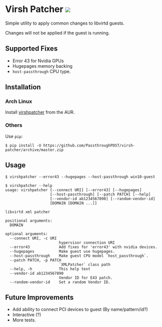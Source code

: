 Virsh Patcher ![](https://travis-ci.org/PassthroughPOST/virsh-patcher.svg?branch=master)
===================

Simple utility to apply common changes to libvirtd guests.

Changes will not be applied if the guest is running.


Supported Fixes
-------------------

 * Error 43 for Nvidia GPUs
 * Hugepages memory backing
 * `host-passthrough` CPU type.

Installation
---------------

### Arch Linux
Install [virshpatcher](https://aur.archlinux.org/packages/virshpatcher/) from the AUR.

### Others
Use `pip`:

```
$ pip install -U https://github.com/PassthroughPOST/virsh-patcher/archive/master.zip
```


Usage
------

```
$ virshpatcher --error43 --hugepages --host-passthrough win10-guest
```

```
$ virshpatcher --help
usage: virshpatcher [--connect URI] [--error43] [--hugepages]
                    [--host-passthrough] [--patch PATCH] [--help]
                    [--vendor-id ab1234567890] [--random-vendor-id]
                    [DOMAIN [DOMAIN ...]]

libvirtd xml patcher

positional arguments:
  DOMAIN

optional arguments:
  --connect URI, -c URI
                        hypervisor connection URI
  --error43             Add fixes for 'error43' with nvidia devices.
  --hugepages           Make guest use hugepages.
  --host-passthrough    Make guest CPU model `host_passthrough`.
  --patch PATCH, -p PATCH
                        `XMLPatcher` class path
  --help, -h            This help text
  --vendor-id ab1234567890
                        Vendor ID for E43 patch.
  --random-vendor-id    Set a random Vendor ID.

```

Future Improvements
-----------------------

 * Add ability to connect PCI devices to guest (By name/pattern/id?)
 * Interactive (?)
 * More tests.
